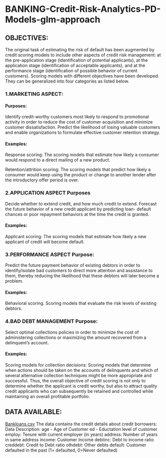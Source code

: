 # BANKING-Credit-Risk-Analytics-PD-Models-glm-approach
## OBJECTIVES:
The original task of estimating the risk of default has been augmented by credit scoring models to include other aspects of credit risk
management: at the pre-application stage (identification of potential applicants), at the application stage (identification of acceptable
applicants), and at the performance stage (identification of possible behavior of current customers).
Scoring models with different objectives have been developed. They can be generalized into four categories as listed below.

### 1.MARKETING ASPECT:
#### Purposes:
Identify credit-worthy customers most likely to respond to promotional activity in order to reduce the cost of customer acquisition and
minimize customer dissatisfaction.
Predict the likelihood of losing valuable customers and enable organizations to formulate effective customer retention strategy.

#### Examples:
Response scoring: The scoring models that estimate how likely a consumer would respond to a direct mailing of a new product.

Retention/attrition scoring: The scoring models that predict how likely a consumer would keep using the product or change to 
another lender after the introductory offer period is over.

### 2.APPLICATION ASPECT Purposes
Decide whether to extend credit, and how much credit to extend.
Forecast the future behavior of a new credit applicant by predicting loan- default chances or poor repayment behaviors at the time the credit is granted.
#### Examples:
Applicant scoring: The scoring models that estimate how likely a new applicant of credit will become default.

### 3.PERFORMANCE ASPECT Purpose:
Predict the future payment behavior of existing debtors in order to identify/isolate bad customers to direct more attention and assistance
to them, thereby reducing the likelihood that these debtors will later become a problem.
#### Examples:
Behavioral scoring. Scoring models that evaluate the risk levels of existing debtors.
### 4.BAD DEBT MANAGEMENT Purpose:
Select optimal collections policies in order to minimize the cost of administering collections or maximizing the amount recovered from a delinquent’s account.
#### Examples:
Scoring models for collection decisions: Scoring models that determine when actions should be taken on the accounts of delinquents and 
which of several alternative collection techniques might be more appropriate and successful.
Thus, the overall objective of credit scoring is not only to determine whether the applicant is credit worthy, but also to attract 
quality credit applicants who can subsequently be retained and controlled while maintaining an overall profitable portfolio.



## DATA AVAILABLE:
[Bankloans.csv](https://drive.google.com/drive/u/0/folders/1zOU3O5kGBwCUuZ7CMI-rozLikQD4etaK)
The data contains the credit details about credit borrowers:
  Data Description:
    age - Age of Customer
    ed - Eductation level of customer
    employ: Tenure with current employer (in years) address: Number of years in same address income: Customer Income
    debtinc: Debt to income ratio creddebt: Credit to Debt ratio othdebt: Other debts
    default: Customer defaulted in the past (1= defaulted, 0=Never defaulted)





